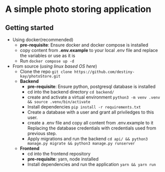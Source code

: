 # A simple photo storing application

## Getting started
- Using docker(recommended)
    - **pre-requisite**: Ensure docker and docker compose is installed
    - copy content from **.env.example** to your local .env file and replace the variables or use as it is
    - Run `docker compose up -d`
- From source (*using linux based OS here*)
    - Clone the repo `git clone https://github.com/destiny-kay/photoStore.git`
    - **Backend**
        - **pre-requisite**: Ensure python, postgresql database is installed
        - cd into the backend directory `cd backend/`
        - create and activate a virtual environment `python3 -m venv .venv && source .venv/bin/activate`
        - Install dependencies `pip install -r requirements.txt`
        - Create a database with a user and grant all priviledges to this user.
        - create a .env file and copy all content from .env.example to it Replacing the database credentials with credentials used from previous step.
        - Apply migrations and run the backend `cd api/ && python3 manage.py migrate && python3 manage.py runserver`
    - **Frontend**
        - cd into the frontend repository
        - **pre-requisite**: yarn, node installed
        - Install dependencies and run the application `yarn && yarn run`
